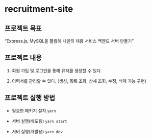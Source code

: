 # recruitment-site

## 프로젝트 목표

“Express.js, MySQL을 활용해 나만의 채용 서비스 백엔드 서버 만들기”

## 프로젝트 내용

1. 회원 가입 및 로그인을 통해 유저를 생성할 수 있다.

2. 이력서를 관리할 수 있다. (생성, 목록 조회, 상세 조회, 수정, 삭제 기능 구현)

## 프로젝트 실행 방법

- 필요한 패키지 설치
  `yarn`

- 서버 실행(배포용)
  `yarn start`

- 서버 실행(개발용)
  `yarn dev`
